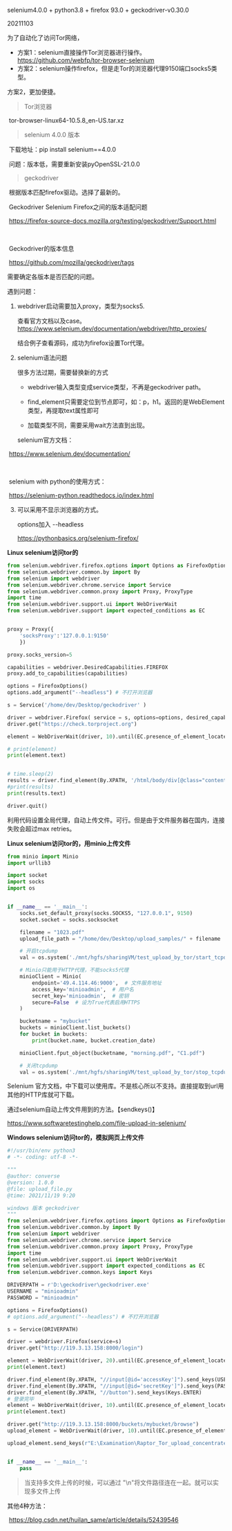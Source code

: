 

selenium4.0.0 + python3.8 + firefox 93.0 + geckodriver-v0.30.0 



20211103

为了自动化了访问Tor网络，

- 方案1：selenium直接操作Tor浏览器进行操作。https://github.com/webfp/tor-browser-selenium
- 方案2：selenium操作firefox，但是走Tor的浏览器代理9150端口socks5类型。

方案2，更加便捷。



> Tor浏览器

​	tor-browser-linux64-10.5.8_en-US.tar.xz



> selenium 4.0.0 版本	

​	下载地址：pip install selenium==4.0.0

​	问题：版本低，需要重新安装pyOpenSSL-21.0.0



> geckodriver

​	根据版本匹配firefox驱动。选择了最新的。

​	Geckodriver Selenium Firefox之间的版本适配问题

​	https://firefox-source-docs.mozilla.org/testing/geckodriver/Support.html

​	

​	Geckodriver的版本信息

​	https://github.com/mozilla/geckodriver/tags



需要确定各版本是否匹配的问题。



遇到问题：

1. webdriver启动需要加入proxy，类型为socks5.

   查看官方文档以及case。https://www.selenium.dev/documentation/webdriver/http_proxies/

   结合例子查看源码，成功为firefox设置Tor代理。

   

2. selenium语法问题

   很多方法过期，需要替换新的方式

   - webdriver输入类型变成service类型，不再是geckodriver path。

   - find_element只需要定位到节点即可，如：p，h1。返回的是WebElement类型，再提取text属性即可

   - 加载类型不同，需要采用wait方法直到出现。

   selenium官方文档：

​		https://www.selenium.dev/documentation/

​		

​		selenium with python的使用方式：

​		https://selenium-python.readthedocs.io/index.html



3. 可以采用不显示浏览器的方式。

   options加入 --headless

   https://pythonbasics.org/selenium-firefox/



**Linux selenium访问tor的**

```python
from selenium.webdriver.firefox.options import Options as FirefoxOptions
from selenium.webdriver.common.by import By
from selenium import webdriver
from selenium.webdriver.chrome.service import Service
from selenium.webdriver.common.proxy import Proxy, ProxyType
import time
from selenium.webdriver.support.ui import WebDriverWait
from selenium.webdriver.support import expected_conditions as EC


proxy = Proxy({
    'socksProxy':'127.0.0.1:9150'
    })

proxy.socks_version=5

capabilities = webdriver.DesiredCapabilities.FIREFOX
proxy.add_to_capabilities(capabilities)

options = FirefoxOptions()
options.add_argument("--headless") # 不打开浏览器

s = Service('/home/dev/Desktop/geckodriver' )

driver = webdriver.Firefox( service = s, options=options, desired_capabilities=capabilities)
driver.get("https://check.torproject.org")

element = WebDriverWait(driver, 10).until(EC.presence_of_element_located((By.XPATH, "/html/body/div[@class='content']/h1")))

# print(element)
print(element.text)


# time.sleep(2)
results = driver.find_element(By.XPATH, '/html/body/div[@class="content"]/p')
#print(results)
print(results.text)

driver.quit()
```



利用代码设置全局代理，自动上传文件。可行。但是由于文件服务器在国内，连接失败会超过max retries。

**Linux selenium访问tor的，用minio上传文件**

```Python
from minio import Minio
import urllib3

import socket
import socks
import os


if __name__ == '__main__':
    socks.set_default_proxy(socks.SOCKS5, "127.0.0.1", 9150)
    socket.socket = socks.socksocket

    filename = "1023.pdf"
    upload_file_path = "/home/dev/Desktop/upload_samples/" + filename

    # 开启tcpdump
    val = os.system('./mnt/hgfs/sharingVM/test_upload_by_tor/start_tcpdump_cmd.sh')

    # Minio只能用于HTTP代理，不能socks5代理
    minioClient = Minio(
        endpoint='49.4.114.46:9000',  # 文件服务地址
        access_key='minioadmin',  # 用户名
        secret_key='minioadmin',  # 密钥
        secure=False  # 设为True代表启用HTTPS
    )

    bucketname = "mybucket"
    buckets = minioClient.list_buckets()
    for bucket in buckets:
        print(bucket.name, bucket.creation_date)

    minioClient.fput_object(bucketname, "morning.pdf", "C1.pdf")

    # 关闭tcpdump
    val = os.system('./mnt/hgfs/sharingVM/test_upload_by_tor/stop_tcpdump_cmd.sh')
```



Selenium 官方文档，中下载可以使用库。不是核心所以不支持。直接提取到url用其他的HTTP库就可下载。



通过selenium自动上传文件用到的方法。【sendkeys()】

https://www.softwaretestinghelp.com/file-upload-in-selenium/



**Windows selenium访问tor的，模拟网页上传文件**

```python
#!/usr/bin/env python3
# -*- coding: utf-8 -*-

"""
@author: converse
@version: 1.0.0
@file: upload_file.py
@time: 2021/11/19 9:20

windows 版本 geckodriver
"""
from selenium.webdriver.firefox.options import Options as FirefoxOptions
from selenium.webdriver.common.by import By
from selenium import webdriver
from selenium.webdriver.chrome.service import Service
from selenium.webdriver.common.proxy import Proxy, ProxyType
import time
from selenium.webdriver.support.ui import WebDriverWait
from selenium.webdriver.support import expected_conditions as EC
from selenium.webdriver.common.keys import Keys

DRIVERPATH = r'D:\geckodriver\geckodriver.exe'
USERNAME = "minioadmin"
PASSWORD = "minioadmin"

options = FirefoxOptions()
# options.add_argument("--headless") # 不打开浏览器

s = Service(DRIVERPATH)

driver = webdriver.Firefox(service=s)
driver.get("http://119.3.13.158:8000/login")

element = WebDriverWait(driver, 20).until(EC.presence_of_element_located((By.XPATH, "//h1[@class='MuiTypography-root jss11 MuiTypography-h6']")))
print(element.text)

driver.find_element(By.XPATH, "//input[@id='accessKey']").send_keys(USERNAME)
driver.find_element(By.XPATH, "//input[@id='secretKey']").send_keys(PASSWORD)
driver.find_element(By.XPATH, "//button").send_keys(Keys.ENTER)
# 登录完毕
element = WebDriverWait(driver, 10).until(EC.presence_of_element_located((By.XPATH, "//h4")))
print(element.text)

driver.get("http://119.3.13.158:8000/buckets/mybucket/browse")
upload_element = WebDriverWait(driver, 10).until(EC.presence_of_element_located((By.XPATH, '//input[@type="file"]')))

upload_element.send_keys(r"E:\Examination\Raptor_Tor_upload_concentrate\readme.md")


if __name__ == '__main__':
    pass
```





> 当支持多文件上传的时候，可以通过 "\n"将文件路径连在一起。就可以实现多文件上传







其他4种方法：

​	https://blog.csdn.net/huilan_same/article/details/52439546